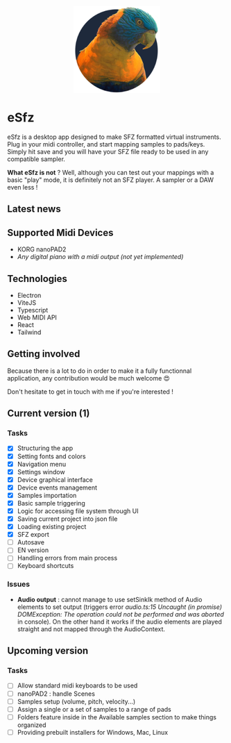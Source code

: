 <img src="src/renderer/src/assets/logo_round.png" alt="eSfz logo" style="width: 200px; margin: 0 auto; display: block;">

# **eSfz**

eSfz is a desktop app designed to make SFZ formatted virtual instruments. Plug in your midi controller, and start mapping samples to pads/keys. Simply hit save and you will have your SFZ file ready to be used in any compatible sampler.

**What eSfz is not** ?
Well, although you can test out your mappings with a basic "play" mode, it is definitely not an SFZ player. A sampler or a DAW even less !

## Latest news


## Supported Midi Devices

- KORG nanoPAD2
- *Any digital piano with a midi output (not yet implemented)*

## Technologies

- Electron
- ViteJS
- Typescript
- Web MIDI API
- React
- Tailwind

## Getting involved

Because there is a lot to do in order to make it a fully functionnal application, any contribution would be much welcome :heart_eyes:

Don't hesitate to get in touch with me if you're interested !

## Current version (1)

### Tasks
- [x] Structuring the app
- [x] Setting fonts and colors
- [x] Navigation menu
- [x] Settings window
- [x] Device graphical interface
- [x] Device events management
- [x] Samples importation
- [x] Basic sample triggering
- [x] Logic for accessing file system through UI
- [x] Saving current project into json file
- [x] Loading existing project
- [x] SFZ export
- [ ] Autosave
- [ ] EN version
- [ ] Handling errors from main process
- [ ] Keyboard shortcuts 

### Issues  

-  __Audio output__ : cannot manage to use setSinkIk method of Audio elements to set output (triggers error *audio.ts:15 Uncaught (in promise) DOMException: The operation could not be performed and was aborted* in console). On the other hand it works if the audio elements are played straight and not mapped through the AudioContext.

## Upcoming version 

### Tasks

- [ ] Allow standard midi keyboards to be used
- [ ] nanoPAD2 : handle Scenes
- [ ] Samples setup (volume, pitch, velocity...)
- [ ] Assign a single or a set of samples to a range of pads
- [ ] Folders feature inside in the Available samples section to make things organized
- [ ] Providing prebuilt installers for Windows, Mac, Linux